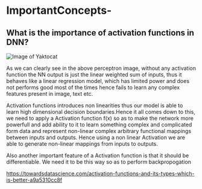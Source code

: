 # ImportantConcepts-

## What is the importance of activation functions in DNN?

![Image of Yaktocat](https://pythonmachinelearning.pro/wp-content/uploads/2017/09/Single-Perceptron.png.webp)

As we can clearly see in the above perceptron image, without any activation function the NN output is just the linear weighted sum of inputs, thus it behaves like a linear regression model, which has limited power and does not performs good most of the times hence fails to learn any complex features present in image, text etc.

Activation functions introduces non linearities thus our model is able to learn high dimensional decision boundaries.Hence it all comes down to this, we need to apply a Activation function f(x) so as to make the network more powerfull and add ability to it to learn something complex and complicated form data and represent non-linear complex arbitrary functional mappings between inputs and outputs. Hence using a non linear Activation we are able to generate non-linear mappings from inputs to outputs.

Also another important feature of a Activation function is that it should be differentiable. We need it to be this way so as to perform backpropogation 

https://towardsdatascience.com/activation-functions-and-its-types-which-is-better-a9a5310cc8f
